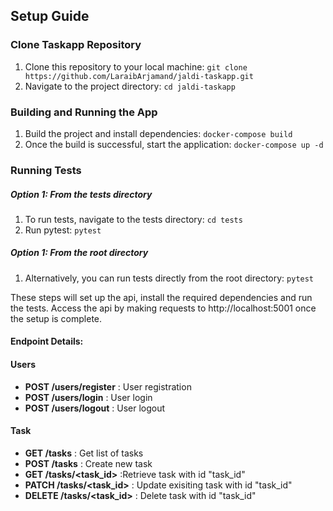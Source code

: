 ## Setup Guide

### Clone Taskapp Repository
1. Clone this repository to your local machine:
    `git clone https://github.com/LaraibArjamand/jaldi-taskapp.git`
2. Navigate to the project directory:
    `cd jaldi-taskapp`


### Building and Running the App
1. Build the project and install dependencies:
    `docker-compose build`
2. Once the build is successful, start the application:
    `docker-compose up -d`

### Running Tests
##### Option 1: From the tests directory
1. To run tests, navigate to the tests directory:
    `cd tests`
2. Run pytest:
    `pytest`
##### Option 1: From the root directory
1. Alternatively, you can run tests directly from the root directory:
    `pytest`

These steps will set up the api, install the required dependencies and run the tests. Access the api by making requests to http://localhost:5001 once the setup is complete. 
#### Endpoint Details:
#### Users
* **POST /users/register** : User registration
* **POST /users/login** : User login 
* **POST /users/logout** : User logout

#### Task
* **GET /tasks** : Get list of tasks 
* **POST /tasks** : Create new task
* **GET /tasks/<task_id>** :Retrieve task with id "task_id"
* **PATCH /tasks/<task_id>** : Update exisiting task with id "task_id"
* **DELETE /tasks/<task_id>** : Delete task with id "task_id"

